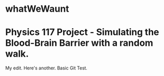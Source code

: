 # whatWeWaunt
# Physics 117 Project - Simulating the Blood-Brain Barrier with a random walk.
My edit.
Here's another.
Basic Git Test.